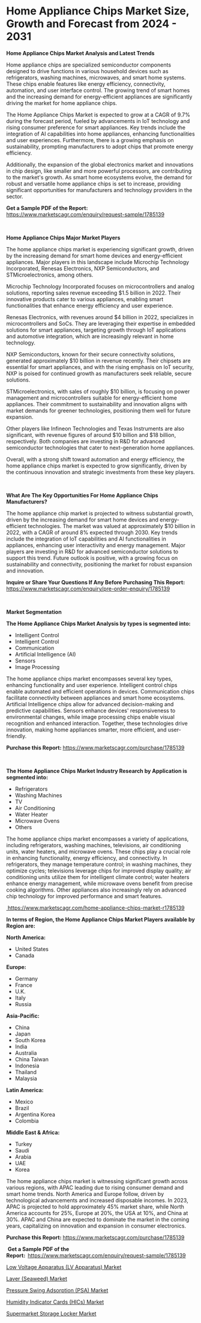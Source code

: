 <p><h1>Home Appliance Chips Market Size, Growth and Forecast from 2024 - 2031</h1></p><p><strong>Home Appliance Chips Market Analysis and Latest Trends</strong></p>
<p><p>Home appliance chips are specialized semiconductor components designed to drive functions in various household devices such as refrigerators, washing machines, microwaves, and smart home systems. These chips enable features like energy efficiency, connectivity, automation, and user interface control. The growing trend of smart homes and the increasing demand for energy-efficient appliances are significantly driving the market for home appliance chips.</p><p>The Home Appliance Chips Market is expected to grow at a CAGR of 9.7% during the forecast period, fueled by advancements in IoT technology and rising consumer preference for smart appliances. Key trends include the integration of AI capabilities into home appliances, enhancing functionalities and user experiences. Furthermore, there is a growing emphasis on sustainability, prompting manufacturers to adopt chips that promote energy efficiency.</p><p>Additionally, the expansion of the global electronics market and innovations in chip design, like smaller and more powerful processors, are contributing to the market's growth. As smart home ecosystems evolve, the demand for robust and versatile home appliance chips is set to increase, providing significant opportunities for manufacturers and technology providers in the sector.</p></p>
<p><strong>Get a Sample PDF of the Report:&nbsp;</strong> <a href="https://www.marketscagr.com/enquiry/request-sample/1785139?utm_campaign=1267&utm_medium=2&utm_source=Github&utm_content=ia&utm_term=13102024&utm_id=home-appliance-chips">https://www.marketscagr.com/enquiry/request-sample/1785139</a></p>
<p>&nbsp;</p>
<p><strong>Home Appliance Chips Major Market Players</strong></p>
<p><p>The home appliance chips market is experiencing significant growth, driven by the increasing demand for smart home devices and energy-efficient appliances. Major players in this landscape include Microchip Technology Incorporated, Renesas Electronics, NXP Semiconductors, and STMicroelectronics, among others.</p><p>Microchip Technology Incorporated focuses on microcontrollers and analog solutions, reporting sales revenue exceeding $1.5 billion in 2022. Their innovative products cater to various appliances, enabling smart functionalities that enhance energy efficiency and user experience.</p><p>Renesas Electronics, with revenues around $4 billion in 2022, specializes in microcontrollers and SoCs. They are leveraging their expertise in embedded solutions for smart appliances, targeting growth through IoT applications and automotive integration, which are increasingly relevant in home technology.</p><p>NXP Semiconductors, known for their secure connectivity solutions, generated approximately $10 billion in revenue recently. Their chipsets are essential for smart appliances, and with the rising emphasis on IoT security, NXP is poised for continued growth as manufacturers seek reliable, secure solutions.</p><p>STMicroelectronics, with sales of roughly $10 billion, is focusing on power management and microcontrollers suitable for energy-efficient home appliances. Their commitment to sustainability and innovation aligns with market demands for greener technologies, positioning them well for future expansion.</p><p>Other players like Infineon Technologies and Texas Instruments are also significant, with revenue figures of around $10 billion and $18 billion, respectively. Both companies are investing in R&D for advanced semiconductor technologies that cater to next-generation home appliances.</p><p>Overall, with a strong shift toward automation and energy efficiency, the home appliance chips market is expected to grow significantly, driven by the continuous innovation and strategic investments from these key players.</p></p>
<p>&nbsp;</p>
<p><strong>What Are The Key Opportunities For Home Appliance Chips Manufacturers?</strong></p>
<p><p>The home appliance chip market is projected to witness substantial growth, driven by the increasing demand for smart home devices and energy-efficient technologies. The market was valued at approximately $10 billion in 2022, with a CAGR of around 8% expected through 2030. Key trends include the integration of IoT capabilities and AI functionalities in appliances, enhancing user interactivity and energy management. Major players are investing in R&D for advanced semiconductor solutions to support this trend. Future outlook is positive, with a growing focus on sustainability and connectivity, positioning the market for robust expansion and innovation.</p></p>
<p><strong>Inquire or Share Your Questions If Any Before Purchasing This Report:</strong> <a href="https://www.marketscagr.com/enquiry/pre-order-enquiry/1785139?utm_campaign=1267&utm_medium=2&utm_source=Github&utm_content=ia&utm_term=13102024&utm_id=home-appliance-chips">https://www.marketscagr.com/enquiry/pre-order-enquiry/1785139</a></p>
<p>&nbsp;</p>
<p><strong>Market Segmentation</strong></p>
<p><strong>The Home Appliance Chips Market Analysis by types is segmented into:</strong></p>
<p><ul><li>Intelligent Control</li><li>Intelligent Control</li><li>Communication</li><li>Artificial Intelligence (AI)</li><li>Sensors</li><li>Image Processing</li></ul></p>
<p><p>The home appliance chips market encompasses several key types, enhancing functionality and user experience. Intelligent control chips enable automated and efficient operations in devices. Communication chips facilitate connectivity between appliances and smart home ecosystems. Artificial Intelligence chips allow for advanced decision-making and predictive capabilities. Sensors enhance devices' responsiveness to environmental changes, while image processing chips enable visual recognition and enhanced interaction. Together, these technologies drive innovation, making home appliances smarter, more efficient, and user-friendly.</p></p>
<p><strong>Purchase this Report:&nbsp;</strong><a href="https://www.marketscagr.com/purchase/1785139?utm_campaign=1267&utm_medium=2&utm_source=Github&utm_content=ia&utm_term=13102024&utm_id=home-appliance-chips">https://www.marketscagr.com/purchase/1785139</a></p>
<p>&nbsp;</p>
<p><strong>The Home Appliance Chips Market Industry Research by Application is segmented into:</strong></p>
<p><ul><li>Refrigerators</li><li>Washing Machines</li><li>TV</li><li>Air Conditioning</li><li>Water Heater</li><li>Microwave Ovens</li><li>Others</li></ul></p>
<p><p>The home appliance chips market encompasses a variety of applications, including refrigerators, washing machines, televisions, air conditioning units, water heaters, and microwave ovens. These chips play a crucial role in enhancing functionality, energy efficiency, and connectivity. In refrigerators, they manage temperature control; in washing machines, they optimize cycles; televisions leverage chips for improved display quality; air conditioning units utilize them for intelligent climate control; water heaters enhance energy management, while microwave ovens benefit from precise cooking algorithms. Other appliances also increasingly rely on advanced chip technology for improved performance and smart features.</p></p>
<p><a href="https://www.marketscagr.com/home-appliance-chips-market-r1785139?utm_campaign=1267&utm_medium=2&utm_source=Github&utm_content=ia&utm_term=13102024&utm_id=home-appliance-chips">&nbsp;https://www.marketscagr.com/home-appliance-chips-market-r1785139</a></p>
<p><strong>In terms of Region, the Home Appliance Chips Market Players available by Region are:</strong></p>
<p>
    <p> <strong> North America: </strong>
        <ul>
            <li>United States</li>
            <li>Canada</li>
        </ul>
        </p> 
    <p> <strong> Europe: </strong>
        <ul>
            <li>Germany</li>
            <li>France</li>
            <li>U.K.</li>
            <li>Italy</li>
            <li>Russia</li>
        </ul>
        </p> 
    <p> <strong> Asia-Pacific: </strong>
        <ul>
            <li>China</li>
            <li>Japan</li>
            <li>South Korea</li>
            <li>India</li>
            <li>Australia</li>
            <li>China Taiwan</li>
            <li>Indonesia</li>
            <li>Thailand</li>
            <li>Malaysia</li>
        </ul>
        </p> 
    <p> <strong> Latin America: </strong>
        <ul>
            <li>Mexico</li>
            <li>Brazil</li>
            <li>Argentina Korea</li>
            <li>Colombia</li>
        </ul>
        </p> 
    <p> <strong> Middle East & Africa: </strong>
        <ul>
            <li>Turkey</li>
            <li>Saudi</li>
            <li>Arabia</li>
            <li>UAE</li>
            <li>Korea</li>
        </ul>
    </p>
    </p>
<p><p>The home appliance chips market is witnessing significant growth across various regions, with APAC leading due to rising consumer demand and smart home trends. North America and Europe follow, driven by technological advancements and increased disposable incomes. In 2023, APAC is projected to hold approximately 45% market share, while North America accounts for 25%, Europe at 20%, the USA at 10%, and China at 30%. APAC and China are expected to dominate the market in the coming years, capitalizing on innovation and expansion in consumer electronics.</p></p>
<p><strong>Purchase this Report: </strong><a href="https://www.marketscagr.com/purchase/1785139?utm_campaign=1267&utm_medium=2&utm_source=Github&utm_content=ia&utm_term=13102024&utm_id=home-appliance-chips">https://www.marketscagr.com/purchase/1785139</a></p>
<p>&nbsp;<strong>Get a Sample PDF of the Report:&nbsp;&nbsp;</strong><a href="https://www.marketscagr.com/enquiry/request-sample/1785139?utm_campaign=1267&utm_medium=2&utm_source=Github&utm_content=ia&utm_term=13102024&utm_id=home-appliance-chips">https://www.marketscagr.com/enquiry/request-sample/1785139</a></p>
<p><strong></strong></p>
<p><p><a href="https://www.linkedin.com/pulse/growth-drivers-low-voltage-apparatus-lv-market-comprehensive-sbgtc?utm_campaign=1267&utm_medium=2&utm_source=Github&utm_content=ia&utm_term=13102024&utm_id=home-appliance-chips">Low Voltage Apparatus (LV Apparatus) Market</a></p><p><a href="https://www.linkedin.com/pulse/laver-seaweed-industry-sector-new-technologies-market-aupdc?utm_campaign=1267&utm_medium=2&utm_source=Github&utm_content=ia&utm_term=13102024&utm_id=home-appliance-chips">Laver (Seaweed) Market</a></p><p><a href="https://www.linkedin.com/pulse/pressure-swing-adsorption-psa-market-size-type-double-a0ssc?utm_campaign=1267&utm_medium=2&utm_source=Github&utm_content=ia&utm_term=13102024&utm_id=home-appliance-chips">Pressure Swing Adsorption (PSA) Market</a></p><p><a href="https://www.linkedin.com/pulse/humidity-indicator-cards-hics-value-chain-analysis-from-aavie?utm_campaign=1267&utm_medium=2&utm_source=Github&utm_content=ia&utm_term=13102024&utm_id=home-appliance-chips">Humidity Indicator Cards (HICs) Market</a></p><p><a href="https://www.linkedin.com/pulse/supermarket-storage-locker-market-opportunities-emerging-global-p7exc?utm_campaign=1267&utm_medium=2&utm_source=Github&utm_content=ia&utm_term=13102024&utm_id=home-appliance-chips">Supermarket Storage Locker Market</a></p></p>